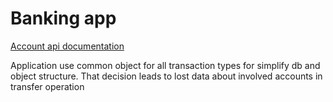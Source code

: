 # Banking app
[Account api documentation](https://web.postman.co/workspace/65abfd8b-580e-454b-bf10-d5ba5ff4bff2/documentation/18157659-485fb4b2-0dd4-4a01-ae87-a834ac34ecb5)

Application use common object for all transaction types for simplify db and object structure.
That decision leads to lost data about involved accounts in transfer operation